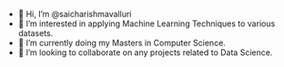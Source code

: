 - 👋 Hi, I’m @saicharishmavalluri
- 👀 I’m interested in applying Machine Learning Techniques to various datasets.
- 🌱 I’m currently doing my Masters in Computer Science.
- 💞️ I’m looking to collaborate on any projects related to Data Science.


<!---
saicharishmavalluri/saicharishmavalluri is a ✨ special ✨ repository because its `README.md` (this file) appears on your GitHub profile.
You can click the Preview link to take a look at your changes.
- 📫 
--->
